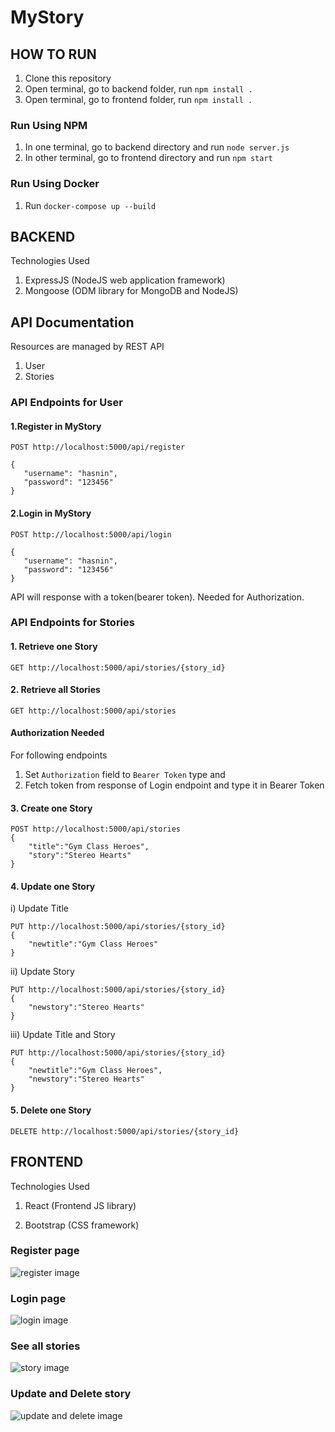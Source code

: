 # MyStory
## HOW TO RUN
1. Clone this repository
2. Open terminal, go to backend folder, run ```npm install .```
3. Open terminal, go to frontend folder, run ```npm install .```
### Run Using NPM
1. In one terminal, go to backend directory and run ```node server.js```
2. In other terminal, go to frontend directory and run ```npm start```

### Run Using Docker
1. Run ```docker-compose up --build```

## BACKEND
Technologies Used
1. ExpressJS (NodeJS web application framework)
2. Mongoose (ODM library for MongoDB and NodeJS)
## API Documentation

Resources are managed by REST API

1. User
2. Stories

### API Endpoints for User

#### 1.Register in MyStory

```
POST http://localhost:5000/api/register

{
   "username": "hasnin",
   "password": "123456" 
}
```

#### 2.Login in MyStory
```
POST http://localhost:5000/api/login

{
   "username": "hasnin",
   "password": "123456" 
}
```
API will response with a token(bearer token). Needed for Authorization.

### API Endpoints for Stories

#### 1. Retrieve one Story
```
GET http://localhost:5000/api/stories/{story_id}
```
#### 2. Retrieve all Stories
```
GET http://localhost:5000/api/stories
```
#### Authorization Needed
For following endpoints
1. Set ```Authorization``` field to ```Bearer Token``` type and
2. Fetch token from response of Login endpoint and type it in Bearer Token
#### 3. Create one Story
```
POST http://localhost:5000/api/stories
{
    "title":"Gym Class Heroes",
    "story":"Stereo Hearts"
}
```
#### 4. Update one Story
i) Update Title
```
PUT http://localhost:5000/api/stories/{story_id}
{
    "newtitle":"Gym Class Heroes"
}
```

ii) Update Story
```
PUT http://localhost:5000/api/stories/{story_id}
{
    "newstory":"Stereo Hearts"
}
```

iii) Update Title and Story
```
PUT http://localhost:5000/api/stories/{story_id}
{
    "newtitle":"Gym Class Heroes",
    "newstory":"Stereo Hearts"
}
```
#### 5. Delete one Story 
```
DELETE http://localhost:5000/api/stories/{story_id}
```

## FRONTEND
Technologies Used

1. React (Frontend JS library)

2. Bootstrap (CSS framework)
### Register page
![register image](https://github.com/bonna46/MyStory/blob/main/frontend/register.PNG)

### Login page
![login image](https://github.com/bonna46/MyStory/blob/main/frontend/login.PNG)

### See all stories
![story image](https://github.com/bonna46/MyStory/blob/main/frontend/stories.PNG)

### Update and Delete story
![update and delete image](https://github.com/bonna46/MyStory/blob/main/frontend/update.PNG)


